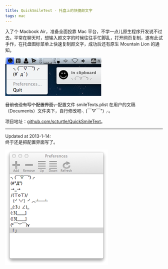 ```yaml
---
title: QuickSmileText - 托盘上的快捷颜文字
tags: mac
---
```


入了个 Macbook Air，准备全面投靠 Mac 平台，不学一点儿原生程序开发说不过去。平常在聊天时，想输入颜文字的时候往往手忙脚乱，打开网页复制，遂有此试手作，在托盘图标菜单上快速复制颜文字，成功后还有原生 Mountain Lion 的通知。

![](/images/quicksmiletext.png)

<del>目前也没有写个配置界面，</del>配置文件 smileTexts.plist 在用户的文稿（Documents）文件夹下，自行修改吧╮(￣▽￣")╭。

项目地址：[github.com/scturtle/QuickSmileText](https://github.com/scturtle/QuickSmileText)。

---------------

Updated at 2013-1-14:   
终于还是把配置界面写了。

![](/images/preferences.png)
